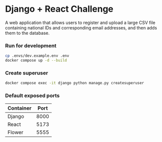 # Django + React Challenge

A web application that allows users to register and upload a large CSV file containing national IDs and corresponding email addresses, and then adds them to the database.

### Run for development

```sh
cp .envs/dev.example.env .env
docker compose up -d --build
```

### Create superuser

```sh
docker compose exec -it django python manage.py createsuperuser
```

### Default exposed ports

| Container | Port |
| --------- | ---- |
| Django    | 8000 |
| React     | 5173 |
| Flower    | 5555 |
